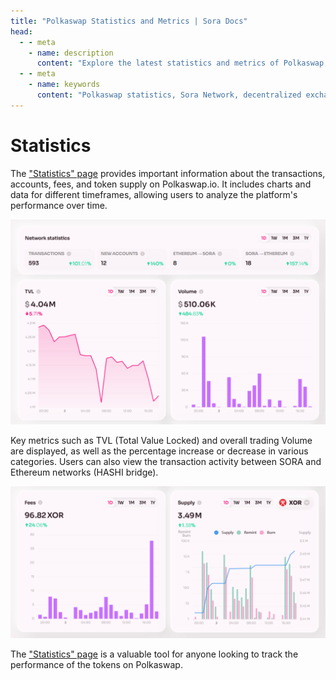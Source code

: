 ```yaml
---
title: "Polkaswap Statistics and Metrics | Sora Docs"
head:
  - - meta
    - name: description
      content: "Explore the latest statistics and metrics of Polkaswap, the decentralized exchange on the Sora Network. Discover key data such as trading volumes, liquidity levels, price charts, and other insightful metrics that provide a comprehensive view of the activity and performance of Polkaswap."
  - - meta
    - name: keywords
      content: "Polkaswap statistics, Sora Network, decentralized exchange, trading volumes, liquidity levels, price charts, metrics"
---
```


# Statistics

The ["Statistics" page](https://polkaswap.io/#/stats) provides important information about the transactions, accounts, fees, and token supply on Polkaswap.io. It includes charts and data for different timeframes, allowing users to analyze the platform's performance over time.

![](.gitbook/assets/polkaswap-statistics.png)

Key metrics such as TVL (Total Value Locked) and overall trading Volume are displayed, as well as the percentage increase or decrease in various categories. Users can also view the transaction activity between SORA and Ethereum networks (HASHI bridge).

![](.gitbook/assets/polkaswap-statistics-fees-and-supply.png)

The ["Statistics" page](https://polkaswap.io/#/stats) is a valuable tool for anyone looking to track the performance of the tokens on Polkaswap.
